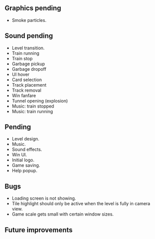 ## Graphics pending
- Smoke particles.

## Sound pending
- Level transition.
- Train running
- Train stop
- Garbage pickup
- Garbage dropoff
- UI hover
- Card selection
- Track placement
- Track removal
- Win fanfare
- Tunnel opening (explosion)
- Music: train stopped
- Music: train running

## Pending
- Level design.
- Music.
- Sound effects.
- Win UI.
- Initial logo.
- Game saving.
- Help popup.

## Bugs
- Loading screen is not showing.
- Tile highlight should only be active when the level is fully in camera view.
- Game scale gets small with certain window sizes.

## Future improvements
